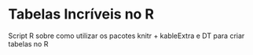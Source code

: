 # Tabelas Incríveis no R

Script R sobre como utilizar os pacotes knitr + kableExtra e DT para criar tabelas no R
